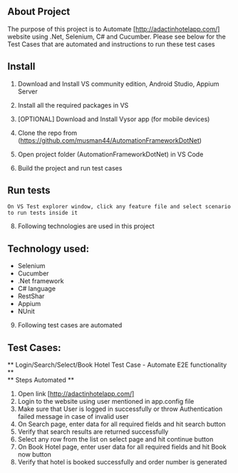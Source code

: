 ## About Project

The purpose of this project is to Automate [http://adactinhotelapp.com/] website using .Net, Selenium, C# and Cucumber. Please see below for the Test Cases that are automated and instructions to run these test cases 


## Install

1.  Download and Install VS community edition, Android Studio, Appium Server

2.  Install all the required packages in VS 

3.  [OPTIONAL] Download and Install Vysor app (for mobile devices)

4.  Clone the repo from (https://github.com/musman44/AutomationFrameworkDotNet)

5.  Open project folder (AutomationFrameworkDotNet) in VS Code

6.  Build the project and run test cases 

## Run tests
 
	On VS Test explorer window, click any feature file and select scenario to run tests inside it 

8.  Following technologies are used in this project 

## Technology used:

 - Selenium
 - Cucumber
 - .Net framework
 - C# language
 - RestShar
 - Appium 
 - NUnit

9.  Following test cases are automated 

## Test Cases:
** Login/Search/Select/Book Hotel Test Case - Automate E2E functionality **  
** Steps Automated **

1. Open link [http://adactinhotelapp.com/]
2. Login to the website using user mentioned in app.config file 
3. Make sure that User is logged in successfully or throw Authentication failed message in case of invalid user 
4. On Search page, enter data for all required fields and hit search button 
5. Verify that search results are returned successfully
6. Select any row from the list on select page and hit continue button 
7. On Book Hotel page, enter user data for all required fields and hit Book now button 
8. Verify that hotel is booked successfully and order number is generated
